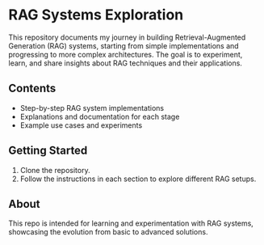 # RAG Systems Exploration

This repository documents my journey in building Retrieval-Augmented Generation (RAG) systems, starting from simple implementations and progressing to more complex architectures. The goal is to experiment, learn, and share insights about RAG techniques and their applications.

## Contents

- Step-by-step RAG system implementations
- Explanations and documentation for each stage
- Example use cases and experiments

## Getting Started

1. Clone the repository.
2. Follow the instructions in each section to explore different RAG setups.

## About

This repo is intended for learning and experimentation with RAG systems, showcasing the evolution from basic to advanced solutions.
